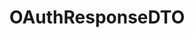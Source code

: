 #  OAuthResponseDTO

<api-schema openapi-path="../../../api-specs/swagger-otr-api.json" name="OAuthResponseDTO"/>